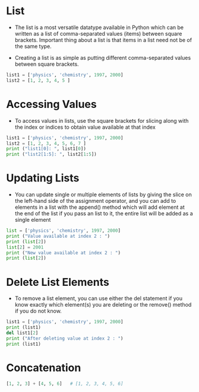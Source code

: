 # List

- The list is a most versatile datatype available in Python which can be written as a list of comma-separated values (items) between square brackets. Important thing about a list is that items in a list need not be of the same type.

- Creating a list is as simple as putting different comma-separated values between square brackets.

```python
list1 = ['physics', 'chemistry', 1997, 2000]
list2 = [1, 2, 3, 4, 5 ]
```

# Accessing Values

- To access values in lists, use the square brackets for slicing along with the index or indices to obtain value available at that index

```python
list1 = ['physics', 'chemistry', 1997, 2000]
list2 = [1, 2, 3, 4, 5, 6, 7 ]
print ("list1[0]: ", list1[0])
print ("list2[1:5]: ", list2[1:5])

```

# Updating Lists

- You can update single or multiple elements of lists by giving the slice on the left-hand side of the assignment operator, and you can add to elements in a list with the append() method which will add element at the end of the list if you pass an list to it, the entire list will be added as a single element

```python
list = ['physics', 'chemistry', 1997, 2000]
print ("Value available at index 2 : ")
print (list[2])
list[2] = 2001
print ("New value available at index 2 : ")
print (list[2])

```

# Delete List Elements

- To remove a list element, you can use either the del statement if you know exactly which element(s) you are deleting or the remove() method if you do not know.

```python
list1 = ['physics', 'chemistry', 1997, 2000]
print (list1)
del list1[2]
print ("After deleting value at index 2 : ")
print (list1)

```

# Concatenation

```python
[1, 2, 3] + [4, 5, 6]   # [1, 2, 3, 4, 5, 6]
```
